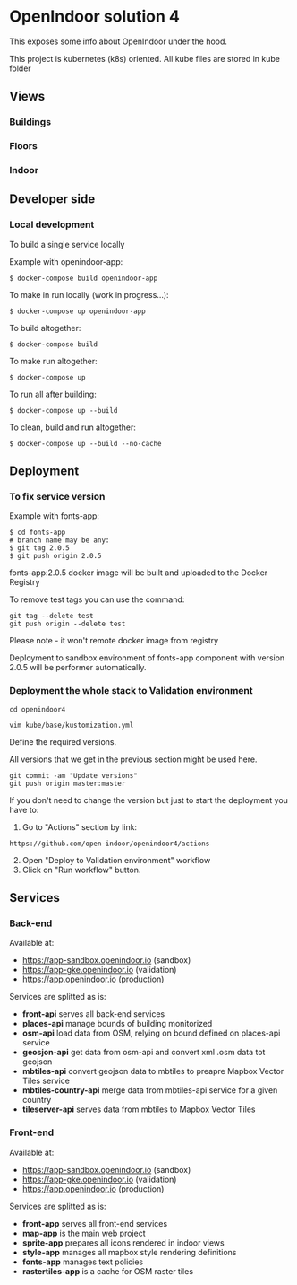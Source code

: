 # OpenIndoor solution 4

This exposes some info about OpenIndoor under the hood.

This project is kubernetes (k8s) oriented.
All kube files are stored in kube folder

## Views

### Buildings

### Floors

### Indoor

## Developer side

### Local development

To build a single service locally

Example with openindoor-app:

```$ docker-compose build openindoor-app```

To make in run locally (work in progress...):

```$ docker-compose up openindoor-app```

To build altogether:

```$ docker-compose build```

To make run altogether:

```$ docker-compose up```

To run all after building:

```$ docker-compose up --build```

To clean, build and run altogether:

```$ docker-compose up --build --no-cache```

## Deployment

### To fix service version

Example with fonts-app:

```
$ cd fonts-app
# branch name may be any:
$ git tag 2.0.5
$ git push origin 2.0.5
```
fonts-app:2.0.5 docker image will be built and uploaded to the Docker Registry

To remove test tags you can use the command:
```
git tag --delete test
git push origin --delete test
```
Please note - it won't remote docker image from registry

Deployment to sandbox environment of fonts-app component with version 2.0.5 will be performer automatically.

### Deployment the whole stack to Validation environment

```
cd openindoor4
```
```
vim kube/base/kustomization.yml
```

Define the required versions.

All versions that we get in the previous section might be used here.

```
git commit -am "Update versions"
git push origin master:master
```

If you don't need to change the version but just to start the deployment you have to:

1. Go to "Actions" section by link:
````
https://github.com/open-indoor/openindoor4/actions
````
2. Open "Deploy to Validation environment" workflow
3. Click on "Run workflow" button.

## Services

### Back-end

Available at:

* https://app-sandbox.openindoor.io (sandbox)
* https://app-gke.openindoor.io (validation)
* https://app.openindoor.io (production)

Services are splitted as is:

* **front-api** serves all back-end services
* **places-api** manage bounds of building monitorized
* **osm-api** load data from OSM, relying on bound defined on places-api service
* **geosjon-api** get data from osm-api and convert xml .osm data tot geojson
* **mbtiles-api** convert geojson data to mbtiles to preapre Mapbox Vector Tiles service
* **mbtiles-country-api** merge data from mbtiles-api service for a given country
* **tileserver-api** serves data from mbtiles to Mapbox Vector Tiles

### Front-end

Available at:
* https://app-sandbox.openindoor.io (sandbox)
* https://app-gke.openindoor.io (validation)
* https://app.openindoor.io (production)

Services are splitted as is:

* **front-app** serves all front-end services
* **map-app** is the main web project
* **sprite-app** prepares all icons rendered in indoor views
* **style-app** manages all mapbox style rendering definitions
* **fonts-app** manages text policies
* **rastertiles-app** is a cache for OSM raster tiles

